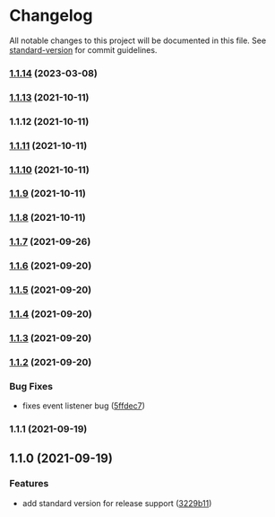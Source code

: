 # Changelog

All notable changes to this project will be documented in this file. See [standard-version](https://github.com/conventional-changelog/standard-version) for commit guidelines.

### [1.1.14](https://github.com/clickwithclark/fast-form-validator/compare/v1.1.13...v1.1.14) (2023-03-08)

### [1.1.13](https://github.com/clickwithclark/fast-form-validator/compare/v1.1.12...v1.1.13) (2021-10-11)

### 1.1.12 (2021-10-11)

### [1.1.11](https://github.com/clickwithclark/fast-form-validator/compare/v1.1.10...v1.1.11) (2021-10-11)

### [1.1.10](https://github.com/clickwithclark/fast-form-validator/compare/v1.1.9...v1.1.10) (2021-10-11)

### [1.1.9](https://github.com/clickwithclark/fast-form-validator/compare/v1.1.8...v1.1.9) (2021-10-11)

### [1.1.8](https://github.com/clickwithclark/fast-form-validator/compare/v1.1.7...v1.1.8) (2021-10-11)

### [1.1.7](https://github.com/clickwithclark/fast-form-validator/compare/v1.1.6...v1.1.7) (2021-09-26)

### [1.1.6](https://github.com/clickwithclark/fast-form-validator/compare/v1.1.5...v1.1.6) (2021-09-20)

### [1.1.5](https://github.com/clickwithclark/fast-form-validator/compare/v1.1.4...v1.1.5) (2021-09-20)

### [1.1.4](https://github.com/clickwithclark/fast-form-validator/compare/v1.1.3...v1.1.4) (2021-09-20)

### [1.1.3](https://github.com/clickwithclark/fast-form-validator/compare/v1.1.2...v1.1.3) (2021-09-20)

### [1.1.2](https://github.com/clickwithclark/fast-form-validator/compare/v1.1.1...v1.1.2) (2021-09-20)


### Bug Fixes

* fixes event listener bug ([5ffdec7](https://github.com/clickwithclark/fast-form-validator/commit/5ffdec702fcd505bb458a8d8fee0290b8518202f))

### 1.1.1 (2021-09-19)

## 1.1.0 (2021-09-19)


### Features

* add standard version for release support ([3229b11](https://github.com/clickwithclark/fast-form-validator/commit/3229b11b79e1a4f7e2015524066a42e23a890156))
